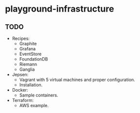 # playground-infrastructure

## TODO

- Recipes:
  - Graphite
  - Grafana
  - EventStore
  - FoundationDB
  - Riemann
  - Ganglia
- Jepsen:
  - Vagrant with 5 virtual machines and proper configuration.
  - Installation.
- Docker:
  - Sample containers.
- Terraform:
  - AWS example.